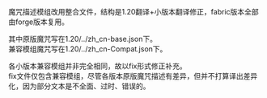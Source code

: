 魔咒描述模组改用整合文件，结构是1.20翻译+小版本翻译修正，fabric版本全部由forge版本复用。 

其中原版魔咒写在1.20/../zh_cn-base.json下。  
兼容模组魔咒写在1.20/../zh_cn-Compat.json下。  

各小版本兼容模组并非完全相同，故以fix形式修正补充。  
fix文件仅包含兼容模组，尽管各版本原版魔咒描述有差异，但并不打算译出差异化，因为部分文本是不全面、过时、错误的。